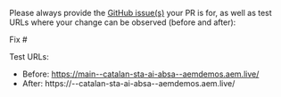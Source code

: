 Please always provide the [GitHub issue(s)](../issues) your PR is for, as well as test URLs where your change can be observed (before and after):

Fix #<gh-issue-id>

Test URLs:
- Before: https://main--catalan-sta-ai-absa--aemdemos.aem.live/
- After: https://<branch>--catalan-sta-ai-absa--aemdemos.aem.live/
